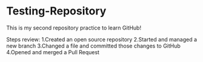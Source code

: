 # Testing-Repository
This is my second repository practice to learn GitHub!

Steps review:
1.Created an open source repository
2.Started and managed a new branch
3.Changed a file and committed those changes to GitHub
4.Opened and merged a Pull Request
